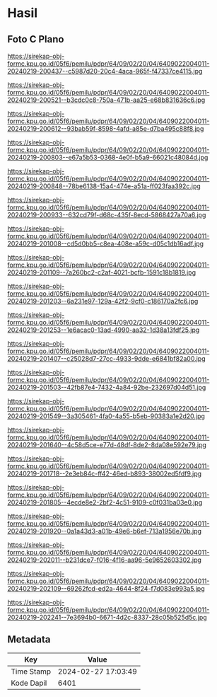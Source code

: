 # Hasil

## Foto C Plano

https://sirekap-obj-formc.kpu.go.id/05f6/pemilu/pdpr/64/09/02/20/04/6409022004011-20240219-200437--c5987d20-20c4-4aca-965f-f47337ce4115.jpg

https://sirekap-obj-formc.kpu.go.id/05f6/pemilu/pdpr/64/09/02/20/04/6409022004011-20240219-200521--b3cdc0c8-750a-471b-aa25-e68b831636c6.jpg

https://sirekap-obj-formc.kpu.go.id/05f6/pemilu/pdpr/64/09/02/20/04/6409022004011-20240219-200612--93bab59f-8598-4afd-a85e-d7ba495c88f8.jpg

https://sirekap-obj-formc.kpu.go.id/05f6/pemilu/pdpr/64/09/02/20/04/6409022004011-20240219-200803--e67a5b53-0368-4e0f-b5a9-66021c48084d.jpg

https://sirekap-obj-formc.kpu.go.id/05f6/pemilu/pdpr/64/09/02/20/04/6409022004011-20240219-200848--78be6138-15a4-474e-a51a-ff023faa392c.jpg

https://sirekap-obj-formc.kpu.go.id/05f6/pemilu/pdpr/64/09/02/20/04/6409022004011-20240219-200933--632cd79f-d68c-435f-8ecd-5868427a70a6.jpg

https://sirekap-obj-formc.kpu.go.id/05f6/pemilu/pdpr/64/09/02/20/04/6409022004011-20240219-201008--cd5d0bb5-c8ea-408e-a59c-d05c1db16adf.jpg

https://sirekap-obj-formc.kpu.go.id/05f6/pemilu/pdpr/64/09/02/20/04/6409022004011-20240219-201109--7a260bc2-c2af-4021-bcfb-1591c18b1819.jpg

https://sirekap-obj-formc.kpu.go.id/05f6/pemilu/pdpr/64/09/02/20/04/6409022004011-20240219-201203--6a231e97-129a-42f2-9cf0-c186170a2fc6.jpg

https://sirekap-obj-formc.kpu.go.id/05f6/pemilu/pdpr/64/09/02/20/04/6409022004011-20240219-201253--1e6acac0-13ad-4990-aa32-1d38a13fdf25.jpg

https://sirekap-obj-formc.kpu.go.id/05f6/pemilu/pdpr/64/09/02/20/04/6409022004011-20240219-201407--c25028d7-27cc-4933-9dde-e6841bf82a00.jpg

https://sirekap-obj-formc.kpu.go.id/05f6/pemilu/pdpr/64/09/02/20/04/6409022004011-20240219-201503--42fb87e4-7432-4a84-92be-232697d04d51.jpg

https://sirekap-obj-formc.kpu.go.id/05f6/pemilu/pdpr/64/09/02/20/04/6409022004011-20240219-201549--3a305461-4fa0-4a55-b5eb-90383a1e2d20.jpg

https://sirekap-obj-formc.kpu.go.id/05f6/pemilu/pdpr/64/09/02/20/04/6409022004011-20240219-201640--4c58d5ce-e77d-48df-8de2-8da08e592e79.jpg

https://sirekap-obj-formc.kpu.go.id/05f6/pemilu/pdpr/64/09/02/20/04/6409022004011-20240219-201718--2e3eb84c-ff42-46ed-b893-38002ed5fdf9.jpg

https://sirekap-obj-formc.kpu.go.id/05f6/pemilu/pdpr/64/09/02/20/04/6409022004011-20240219-201805--4ecde8e2-2bf2-4c51-9109-c0f031ba03e0.jpg

https://sirekap-obj-formc.kpu.go.id/05f6/pemilu/pdpr/64/09/02/20/04/6409022004011-20240219-201920--0a1a43d3-a01b-49e6-b6ef-713a1956e70b.jpg

https://sirekap-obj-formc.kpu.go.id/05f6/pemilu/pdpr/64/09/02/20/04/6409022004011-20240219-202011--b231dce7-f016-4f16-aa96-5e9652603302.jpg

https://sirekap-obj-formc.kpu.go.id/05f6/pemilu/pdpr/64/09/02/20/04/6409022004011-20240219-202109--69262fcd-ed2a-4644-8f24-f7d083e993a5.jpg

https://sirekap-obj-formc.kpu.go.id/05f6/pemilu/pdpr/64/09/02/20/04/6409022004011-20240219-202241--7e3694b0-6671-4d2c-8337-28c05b525d5c.jpg


## Metadata

| Key        | Value               |
| ---------- | ------------------- |
| Time Stamp | 2024-02-27 17:03:49 |
| Kode Dapil | 6401                |



